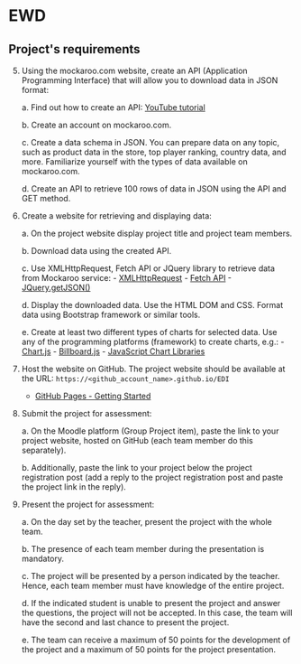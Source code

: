 # EWD

## Project's requirements

5. Using the mockaroo.com website, create an API (Application Programming Interface) that will allow you to download data in JSON format:

   a. Find out how to create an API: [YouTube tutorial](https://youtu.be/H91_P_Zr2M0)

   b. Create an account on mockaroo.com.

   c. Create a data schema in JSON. You can prepare data on any topic, such as product data in the store, top player ranking, country data, and more. Familiarize yourself with the types of data available on mockaroo.com.

   d. Create an API to retrieve 100 rows of data in JSON using the API and GET method.

6. Create a website for retrieving and displaying data:

   a. On the project website display project title and project team members.

   b. Download data using the created API.

   c. Use XMLHttpRequest, Fetch API or JQuery library to retrieve data from Mockaroo service: - [XMLHttpRequest](https://www.w3schools.com/xml/xml_http.asp) - [Fetch API](https://developer.mozilla.org/en-US/docs/Web/API/Fetch_API/Using_Fetch) - [JQuery.getJSON()](https://api.jquery.com/jquery.getJSON/)

   d. Display the downloaded data. Use the HTML DOM and CSS. Format data using Bootstrap framework or similar tools.

   e. Create at least two different types of charts for selected data. Use any of the programming platforms (framework) to create charts, e.g.: - [Chart.js](https://www.chartjs.org/) - [Billboard.js](https://naver.github.io/billboard.js/) - [JavaScript Chart Libraries](https://www.freecodecamp.org/news/these-are-the-best-javascript-chart-libraries-for-2019-29782f5e1dc2/)

7. Host the website on GitHub. The project website should be available at the URL: `https://<github_account_name>.github.io/EDI`

   - [GitHub Pages - Getting Started](https://docs.github.com/en/pages/getting-started-with-github-pages/creating-a-github-pages-site)

8. Submit the project for assessment:

   a. On the Moodle platform (Group Project item), paste the link to your project website, hosted on GitHub (each team member do this separately).

   b. Additionally, paste the link to your project below the project registration post (add a reply to the project registration post and paste the project link in the reply).

9. Present the project for assessment:

   a. On the day set by the teacher, present the project with the whole team.

   b. The presence of each team member during the presentation is mandatory.

   c. The project will be presented by a person indicated by the teacher. Hence, each team member must have knowledge of the entire project.

   d. If the indicated student is unable to present the project and answer the questions, the project will not be accepted. In this case, the team will have the second and last chance to present the project.

   e. The team can receive a maximum of 50 points for the development of the project and a maximum of 50 points for the project presentation.
